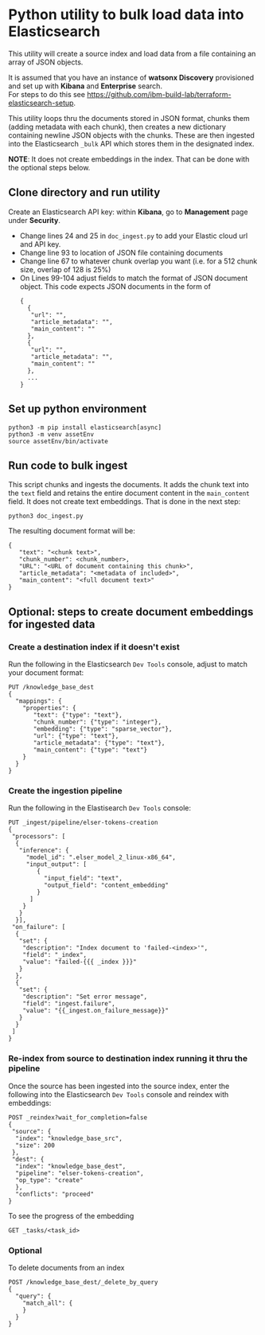 
# Python utility to bulk load data into Elasticsearch

This utility will create a source index and load data from a file containing an array of JSON objects. 

It is assumed that you have an instance of **watsonx Discovery** provisioned and set up with **Kibana** and **Enterprise** search.  
For steps to do this see https://github.com/ibm-build-lab/terraform-elasticsearch-setup.

This utility loops thru the documents stored in JSON format, chunks them (adding metadata with each chunk), then creates a new 
dictionary containing newline JSON objects with the chunks. These are then ingested into the Elasticsearch `_bulk` API which stores them in the designated index.

**NOTE**: It does not create embeddings in the index. That can be done with the optional steps below.

## Clone directory and run utility

Create an Elasticsearch API key: within **Kibana**, go to **Management** page under **Security**.

- Change lines 24 and 25 in `doc_ingest.py` to add your Elastic cloud url and API key. 
- Change line 93 to location of JSON file containing documents
- Change line 67 to whatever chunk overlap you want (i.e. for a 512 chunk size, overlap of 128 is 25%)
- On Lines 99-104 adjust fields to match the format of JSON document object. This code expects JSON documents in the form of
  ```
  {
    {            
     "url": "",  
     "article_metadata": "",  
     "main_content": ""
    },
    {            
     "url": "",  
     "article_metadata": "",  
     "main_content": ""
    },
    ...
  }

## Set up python environment

```
python3 -m pip install elasticsearch[async]
python3 -m venv assetEnv
source assetEnv/bin/activate
```

## Run code to bulk ingest
This script chunks and ingests the documents. It adds the chunk text into the `text` field and retains the entire document content in the `main_content` field. It does not create text embeddings. That is done in the next step:
```
python3 doc_ingest.py
```

The resulting document format will be:
```
{
   "text": "<chunk text>",
   "chunk_number": <chunk_number>,
   "URL": "<URL of document containing this chunk>",  
   "article_metadata": "<metadata of included>",  
   "main_content": "<full document text>"  
}
```
## Optional: steps to create document embeddings for ingested data

### Create a destination index if it doesn't exist
Run the following in the Elasticsearch `Dev Tools` console, adjust to match your document format:

```
PUT /knowledge_base_dest
{
  "mappings": {
    "properties": {
       "text": {"type": "text"},
       "chunk_number": {"type": "integer"},
       "embedding": {"type": "sparse_vector"},
       "url": {"type": "text"},  
       "article_metadata": {"type": "text"},  
       "main_content": {"type": "text"}  
    }
  }
}
```
### Create the ingestion pipeline
Run the following in the Elastisearch `Dev Tools` console:
```
PUT _ingest/pipeline/elser-tokens-creation
{
 "processors": [
  {
   "inference": {
     "model_id": ".elser_model_2_linux-x86_64",
     "input_output": [
        {
          "input_field": "text",
          "output_field": "content_embedding"
        }
      ]
    }
   }
  }],
 "on_failure": [
  {
   "set": {
    "description": "Index document to 'failed-<index>'",
    "field": "_index",
    "value": "failed-{{{ _index }}}"
   }
  },
  {
   "set": {
    "description": "Set error message",
    "field": "ingest.failure",
    "value": "{{_ingest.on_failure_message}}"
   }
  }
 ]
}
```
### Re-index from source to destination index running it thru the pipeline

Once the source has been ingested into the source index, enter the following into the Elasticsearch `Dev Tools` console and reindex with embeddings:
```
POST _reindex?wait_for_completion=false
{
 "source": {
  "index": "knowledge_base_src",
  "size": 200
 },
 "dest": {
  "index": "knowledge_base_dest",
  "pipeline": "elser-tokens-creation",
  "op_type": "create"
  },
  "conflicts": "proceed"
}

```
To see the progress of the embedding
```
GET _tasks/<task_id>

```
### Optional
To delete documents from an index
```
POST /knowledge_base_dest/_delete_by_query
{
  "query": {
    "match_all": {
    }
  }
}
```
